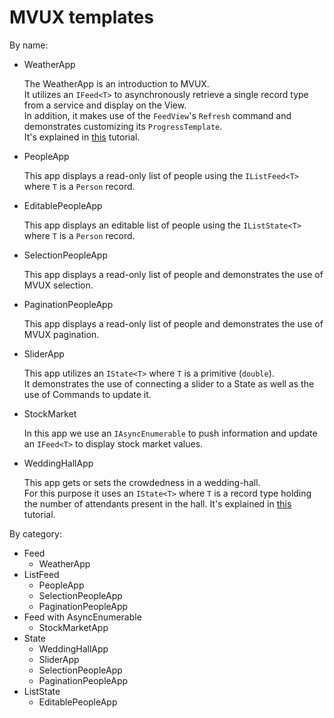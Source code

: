 # MVUX templates

By name:

- WeatherApp

    The WeatherApp is an introduction to MVUX.  
    It utilizes an `IFeed<T>` to asynchronously retrieve a single record type from a service and display on the View.  
    In addition, it makes use of the `FeedView`'s `Refresh` command and demonstrates customizing its `ProgressTemplate`.  
    It's explained in [this](https://platform.uno/docs/articles/external/uno.extensions/doc/Overview/Mvux/Overview.html) tutorial.

- PeopleApp

    This app displays a read-only list of people using the `IListFeed<T>` where `T` is a `Person` record.

- EditablePeopleApp

    This app displays an editable list of people using the `IListState<T>` where `T` is a `Person` record.

- SelectionPeopleApp

    This app displays a read-only list of people and demonstrates the use of MVUX selection.

- PaginationPeopleApp

    This app displays a read-only list of people and demonstrates the use of MVUX pagination.

- SliderApp

    This app utilizes an `IState<T>` where `T` is a primitive (`double`).    
    It demonstrates the use of connecting a slider to a State as well as the use of Commands to update it.

- StockMarket

    In this app we use an `IAsyncEnumerable` to push information and update an `IFeed<T>` to display stock market values.

- WeddingHallApp

    This app gets or sets the crowdedness in a wedding-hall.  
    For this purpose it uses an `IState<T>` where `T` is a record type holding the number of attendants present in the hall.
    It's explained in [this](https://platform.uno/docs/articles/external/uno.extensions/doc/Overview/Mvux/Overview.html) tutorial.

By category:

- Feed
    - WeatherApp
- ListFeed
    - PeopleApp
    - SelectionPeopleApp
    - PaginationPeopleApp
- Feed with AsyncEnumerable 
    - StockMarketApp
- State
    - WeddingHallApp
    - SliderApp
    - SelectionPeopleApp
    - PaginationPeopleApp
- ListState
    - EditablePeopleApp